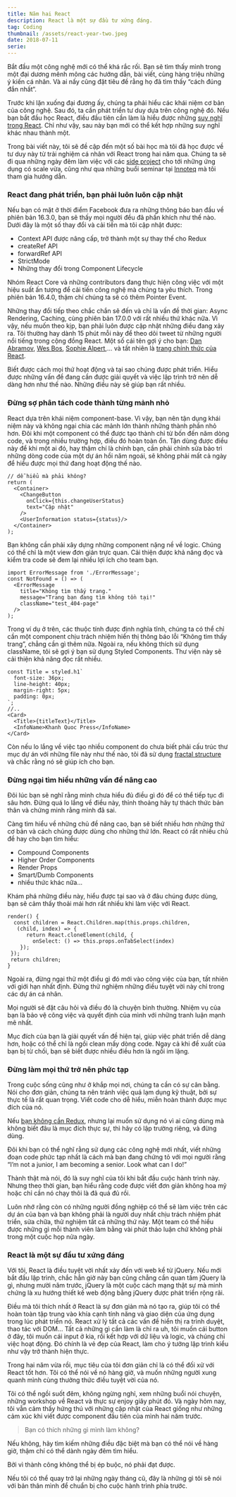 ```yaml
---
title: Năm hai React
description: React là một sự đầu tư xứng đáng.
tag: Coding
thumbnail: /assets/react-year-two.jpeg
date: 2018-07-11
serie:
---
```


Bắt đầu một công nghệ mới có thể khá rắc rối. Bạn sẽ tìm thấy mình trong một đại dương mênh mông các hướng dẫn, bài viết, cùng hàng triệu những ý kiến cá nhân. Và ai nấy cũng đặt tiêu đề rằng họ đã tìm thấy “cách đúng đắn nhất“.

Trước khi lặn xuống đại đương ấy, chúng ta phải hiểu các khái niệm cơ bản của công nghệ. Sau đó, ta cần phát triển tư duy dựa trên công nghệ đó. Nếu bạn bắt đầu học React, điều đầu tiên cần làm là hiểu được những [suy nghĩ trong React](https://reactjs.org/docs/thinking-in-react.html). Chỉ như vậy, sau này bạn mới có thể kết hợp những suy nghĩ khác nhau thành một.

Trong bài viết này, tôi sẽ đề cập đến một số bài học mà tôi đã học được về tư duy này từ trải nghiệm cá nhân với React trong hai năm qua. Chúng ta sẽ đi qua những ngày đêm làm việc với các [side project](https://khanhquoc.press/portfolio) cho tới những ứng dụng có scale vừa, cũng như qua những buổi seminar tại [Innoteq](https://innoteq.vn) mà tôi tham gia hướng dẫn.

### React đang phát triển, bạn phải luôn luôn cập nhật

Nếu bạn có mặt ở thời điểm Facebook đưa ra những thông báo ban đầu về phiên bản 16.3.0, bạn sẽ thấy mọi người đều đã phấn khích như thế nào.
Dưới đây là một số thay đổi và cải tiến mà tôi cập nhật được:

- Context API được nâng cấp, trở thành một sự thay thế cho Redux
- createRef API
- forwardRef API
- StrictMode
- Những thay đổi trong Component Lifecycle

Nhóm React Core và những contributors đang thực hiện công việc với một hiệu suất ấn tượng để cải tiến công nghệ mà chúng ta yêu thích. Trong phiên bản 16.4.0, thậm chí chúng ta sẽ có thêm Pointer Event.

Những thay đổi tiếp theo chắc chắn sẽ đến và chỉ là vấn đề thời gian: Async Rendering, Caching, cùng phiên bản 17.0.0 với rất nhiều thứ khác nữa.
Vì vậy, nếu muốn theo kịp, bạn phải luôn được cập nhật những điều đang xảy ra. Tôi thường hay dành 15 phút mỗi này để theo dõi tweet từ những người nổi tiếng trong cộng đồng React. Một số cái tên gợi ý cho bạn: [Dan Abramov](https://twitter.com/dan_abramov), [Wes Bos](https://twitter.com/wesbos), [Sophie Alpert](https://twitter.com/sophiebits),… và tất nhiên là [trang chính thức của React](https://twitter.com/reactjs).

Biết được cách mọi thứ hoạt động và tại sao chúng được phát triển. Hiểu được những vấn đề đang cần được giải quyết và việc lập trình trở nên dễ dàng hơn như thế nào. Những điều này sẽ giúp bạn rất nhiều.

### Đừng sợ phân tách code thành từng mảnh nhỏ

React dựa trên khái niệm component-base. Vì vậy, bạn nên tận dụng khái niệm này và không ngại chia các mảnh lớn thành những thành phần nhỏ hơn.
Đôi khi một component có thể được tạo thành chỉ từ bốn đến năm dòng code, và trong nhiều trường hợp, điều đó hoàn toàn ổn.
Tận dùng được điều này để khi một ai đó, hay thậm chí là chính bạn, cần phải chỉnh sửa bảo trì những dòng code của một dự án hồi năm ngoái, sẽ không phải mất cả ngày để hiểu được mọi thứ đang hoạt động thế nào.

```
// dễ hiểu mà phải không?
return (
  <Container>
    <ChangeButton
      onClick={this.changeUserStatus}
      text="Cập nhật"
    />
    <UserInformation status={status}/>
  </Container>
);
```

Bạn không cần phải xây dựng những component nặng nề về logic. Chúng có thể chỉ là một view đơn giản trực quan. Cải thiện được khả năng đọc và kiểm tra code sẽ đem lại nhiều lợi ích cho team bạn.

```
import ErrorMessage from './ErrorMessage';
const NotFound = () => (
  <ErrorMessage
    title="Không tìm thấy trang."
    message="Trang bạn đang tìm không tồn tại!"
    className="test_404-page"
  />
);
```

Trong ví dụ ở trên, các thuộc tính được định nghĩa tĩnh, chúng ta có thể chỉ cần một component chịu trách nhiệm hiển thị thông báo lỗi “Không tìm thấy trang”, chẳng cần gì thêm nữa.
Ngoài ra, nếu không thích sử dụng className, tôi sẽ gợi ý bạn sử dụng Styled Components. Thư viện này sẽ cải thiện khả năng đọc rất nhiều.

```
const Title = styled.h1`
  font-size: 36px;
  line-height: 40px;
  margin-right: 5px;
  padding: 0px;
`;
//..
<Card>
  <Title>{titleText}</Title>
  <InfoName>Khanh Quoc Press</InfoName>
</Card>
```

Còn nếu lo lắng về việc tạo nhiều component do chưa biết phải cấu trúc thư mục dự án với những file này như thế nào, tôi đã sử dụng [fractal structure](https://hackernoon.com/fractal-a-react-app-structure-for-infinite-scale-4dab943092af) và chắc rằng nó sẽ giúp ích cho bạn.

### Đừng ngại tìm hiểu những vấn đề nâng cao

Đôi lúc bạn sẽ nghĩ rằng mình chưa hiểu đủ điều gì đó để có thể tiếp tục đi sâu hơn. Đừng quá lo lắng về điều này, thỉnh thoảng hãy tự thách thức bản thân và chứng minh rằng mình đã sai.

Càng tìm hiểu về những chủ đề nâng cao, bạn sẽ biết nhiều hơn những thứ cơ bản và cách chúng được dùng cho những thứ lớn.
React có rất nhiều chủ đề hay cho bạn tìm hiểu:

- Compound Components
- Higher Order Components
- Render Props
- Smart/Dumb Components
- nhiều thức khác nữa…

Khám phá những điều này, hiểu được tại sao và ở đâu chúng được dùng, bạn sẽ cảm thấy thoải mái hơn rất nhiều khi làm việc với React.

```
render() {
  const children = React.Children.map(this.props.children,
   (child, index) => {
      return React.cloneElement(child, {
        onSelect: () => this.props.onTabSelect(index)
    });
 });
 return children;
}
```

Ngoài ra, đừng ngại thử một điều gì đó mới vào công việc của bạn, tất nhiên với giới hạn nhất định. Đừng thử nghiệm những điều tuyệt vời này chỉ trong các dự án cá nhân.

Mọi người sẽ đặt câu hỏi và điều đó là chuyện bình thường. Nhiệm vụ của bạn là bảo vệ công việc và quyết định của mình với những tranh luận mạnh mẽ nhất.

Mục đích của bạn là giải quyết vấn đề hiện tại, giúp việc phát triển dễ dàng hơn, hoặc có thể chỉ là ngồi clean mấy dòng code. Ngay cả khi đề xuất của bạn bị từ chối, bạn sẽ biết được nhiều điều hơn là ngồi im lặng.

### Đừng làm mọi thứ trở nên phức tạp

Trong cuộc sống cũng như ở khắp mọi nơi, chúng ta cần có sự cân bằng. Nói cho đơn giản, chúng ta nên tránh việc quá lạm dụng kỹ thuật, bởi sự thực tế là rất quan trọng. Viết code cho dễ hiểu, miễn hoàn thành được mục đích của nó.

Nếu [bạn không cần Redux](https://medium.com/@dan_abramov/you-might-not-need-redux-be46360cf367), nhưng lại muốn sử dụng nó vì ai cũng dùng mà không biết đâu là mục đích thực sự, thì hãy có lập trường riêng, và đừng dùng.

Đôi khi bạn có thể nghĩ rằng sử dụng các công nghệ mới nhất, viết những đoạn code phức tạp nhất là cách mà bạn đang chứng tỏ với mọi người rằng “I’m not a junior, I am becoming a senior. Look what can I do!”

Thành thật mà nói, đó là suy nghĩ của tôi khi bắt đầu cuộc hành trình này. Nhưng theo thời gian, bạn hiểu rằng code được viết đơn giản không hoa mỹ hoặc chỉ cần nó chạy thôi là đã quá đủ rồi.

Luôn nhớ rằng còn có những người đồng nghiệp có thể sẽ làm việc trên các dự án của bạn và bạn không phải là người duy nhất chịu trách nhiệm phát triển, sửa chữa, thử nghiệm tất cả những thứ này. Một team có thể hiểu được những gì mỗi thành viên làm bằng vài phút thảo luận chứ không phải trong một cuộc họp nửa ngày.

### React là một sự đầu tư xứng đáng

Với tôi, React là điều tuyệt vời nhất xảy đến với web kể từ jQuery. Nếu mới bắt đầu lập trình, chắc hẳn giờ này bạn cũng chẳng cần quan tâm jQuery là gì, nhưng mười năm trước, jQuery là một cuộc cách mạng thật sự mà minh chứng là xu hướng thiết kế web động bằng jQuery được phát triển rộng rãi.

Điều mà tôi thích nhất ở React là sự đơn giản mà nó tạo ra, giúp tôi có thể hoàn toàn tập trung vào khía cạnh tính năng và giao diện của ứng dụng trong lúc phát triển nó. React xử lý tất cả các vấn đề hiển thị ra trình duyệt, thao tác với DOM… Tất cả những gì cần làm là chỉ ra uh, tôi muốn cái button ở đây, tôi muốn cái input ở kia, rồi kết hợp với dữ liệu và logic, và chúng chỉ việc hoạt động. Đó chính là vẻ đẹp của React, làm cho ý tưởng lập trình kiểu như vậy trở thành hiện thực.

Trong hai năm vừa rồi, mục tiêu của tôi đơn giản chỉ là có thể đối xử với React tốt hơn. Tôi có thể nói về nó hàng giờ, và muốn những người xung quanh mình cùng thưởng thức điều tuyệt vời của nó.

Tôi có thể ngồi suốt đêm, không ngừng nghỉ, xem những buổi nói chuyện, những workshop về React và thực sự enjoy giây phút đó.
Và ngày hôm nay, tôi vẫn cảm thấy hứng thú với những cập nhật của React giống như những cảm xúc khi viết được component đầu tiên của mình hai năm trước.

> Bạn có thích những gì mình làm không?

Nếu không, hãy tìm kiếm những điều đặc biệt mà bạn có thể nói về hàng giờ, thậm chí có thể dành ngày đêm tìm hiểu.

Bởi vì thành công không thể bị ép buộc, nó phải đạt được.

Nếu tôi có thể quay trở lại những ngày tháng cũ, đây là những gì tôi sẽ nói với bản thân mình để chuẩn bị cho cuộc hành trình phía trước.
